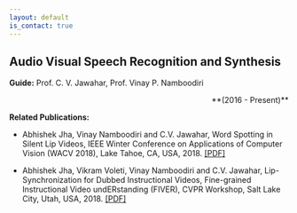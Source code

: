 ```yaml
---
layout: default
is_contact: true
---
```


## Audio Visual Speech Recognition and Synthesis

**Guide:** Prof. C. V. Jawahar, Prof. Vinay P. Namboodiri
<div style="text-align: right">**(2016 - Present)**</div>





**Related Publications:**

- Abhishek Jha, Vinay Namboodiri and C.V. Jawahar, Word Spotting in Silent Lip Videos, IEEE Winter Conference on Applications of Computer Vision (WACV 2018), Lake Tahoe, CA, USA, 2018. [[PDF]](https://cvit.iiit.ac.in/images/ConferencePapers/2018/Word-Spotting-in-Silent-Lip-Videos.pdf)

- Abhishek Jha, Vikram Voleti, Vinay Namboodiri and C.V. Jawahar, Lip-Synchronization for Dubbed Instructional Videos, Fine-grained Instructional Video undERstanding (FIVER), CVPR Workshop, Salt Lake City, Utah, USA, 2018. [[PDF]](http://fiver.eecs.umich.edu/abstracts/CVPRW_2018_FIVER_A_Jha.pdf)


